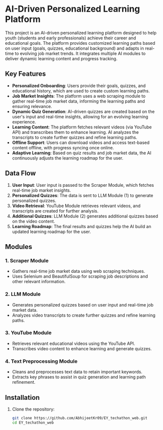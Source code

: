 # AI-Driven Personalized Learning Platform

This project is an AI-driven personalized learning platform designed to help youth (students and early professionals) achieve their career and educational goals. The platform provides customized learning paths based on user input (goals, quizzes, educational background) and adapts in real-time to evolving job market trends. It integrates multiple AI modules to deliver dynamic learning content and progress tracking.

## Key Features

- **Personalized Onboarding**: Users provide their goals, quizzes, and educational history, which are used to create custom learning paths.
- **Job Market Insights**: The platform uses a web scraping module to gather real-time job market data, informing the learning paths and ensuring relevance.
- **Dynamic Quiz Generation**: AI-driven quizzes are created based on the user's input and real-time insights, allowing for an evolving learning experience.
- **Learning Content**: The platform fetches relevant videos (via YouTube API) and transcribes them to enhance learning. AI analyzes the transcripts to create further quizzes and refine learning paths.
- **Offline Support**: Users can download videos and access text-based content offline, with progress syncing once online.
- **Adaptive Learning**: Based on quiz results and job market data, the AI continuously adjusts the learning roadmap for the user.

## Data Flow

1. **User Input**: User input is passed to the Scraper Module, which fetches real-time job market insights.
2. **Personalized Quizzes**: The data is sent to LLM Module (1) to generate personalized quizzes.
3. **Video Retrieval**: YouTube Module retrieves relevant videos, and transcripts are created for further analysis.
4. **Additional Quizzes**: LLM Module (2) generates additional quizzes based on the video content.
5. **Learning Roadmap**: The final results and quizzes help the AI build an updated learning roadmap for the user.

## Modules

### 1. Scraper Module
- Gathers real-time job market data using web scraping techniques.
- Uses Selenium and BeautifulSoup for scraping job descriptions and other relevant information.

### 2. LLM Module
- Generates personalized quizzes based on user input and real-time job market data.
- Analyzes video transcripts to create further quizzes and refine learning paths.

### 3. YouTube Module
- Retrieves relevant educational videos using the YouTube API.
- Transcribes video content to enhance learning and generate quizzes.

### 4. Text Preprocessing Module
- Cleans and preprocesses text data to retain important keywords.
- Extracts key phrases to assist in quiz generation and learning path refinement.

## Installation

1. Clone the repository:
   ```bash
   git clone https://github.com/AbhijeetKr09/EY_techathon_web.git
   cd EY_techathon_web
